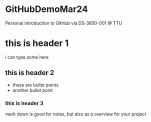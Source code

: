 # GitHubDemoMar24
Personal introduction to GitHub via DS-3850-001 @ TTU

# this is header 1
i can type some here

## this is header 2

- these are bullet points
- another bullet point

### this is header 3
mark down is good for notes, but also as a overview for your project